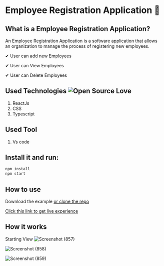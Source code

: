 # Employee Registration Application 👦

## What is a Employee Registration Application?

An Employee Registration Application is a software application that allows an organization to manage the process of registering new employees.

✔ User can add new Employees

✔ User can View Employees

✔ User can Delete Employees

## Used Technologies  ![Open Source Love](https://firstcontributions.github.io/open-source-badges/badges/open-source-v1/open-source.svg)

1. ReactJs
2. CSS
3. Typescript

## Used Tool

1. Vs code

## Install it and run:

```sh
npm install
npm start
```

## How to use

Download the example [or clone the repo](https://github.com/Hashininirasha/TODO-TS.git)

[Click this link to get live experience](https://hashininirasha.github.io/TODO-TS/)

## How it works

Starting View
![Screenshot (857)](https://user-images.githubusercontent.com/52965775/236746018-87bedc8b-55b2-4c12-aadf-7dd915d9b5e9.png)

![Screenshot (858)](https://user-images.githubusercontent.com/52965775/236746035-88ef50e8-1831-4e05-9019-dc0fdb172dd4.png)

![Screenshot (859)](https://user-images.githubusercontent.com/52965775/236746048-1bdb119c-c13d-49af-874d-6e36e220e4c9.png)

